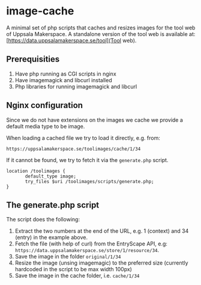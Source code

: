 # image-cache
A minimal set of php scripts that caches and resizes images for the tool web of Uppsala Makerspace.
A standalone version of the tool web is available at: [https://data.uppsalamakerspace.se/tool](Tool web).

## Prerequisities

1. Have php running as CGI scripts in nginx
2. Have imagemagick and libcurl installed
2. Php libraries for running imagemagick and libcurl

## Nginx configuration
Since we do not have extensions on the images we cache we provide a default media type to be image.

When loading a cached file we try to load it directly, e.g. from:

    https://uppsalamakerspace.se/toolimages/cache/1/34

If it cannot be found, we try to fetch it via the `generate.php` script.

```
location /toolimages {
       default_type image;
       try_files $uri /toolimages/scripts/generate.php;
}
```

## The generate.php script
The script does the following:

1. Extract the two numbers at the end of the URL, e.g. 1 (context) and 34 (entry) in the example above.
2. Fetch the file (with help of curl) from the EntryScape API, e.g: `https://data.uppsalamakerspace.se/store/1/resource/34`.
3. Save the image in the folder `original/1/34`
4. Resize the image (unsing imagemagic) to the preferred size (currently hardcoded in the script to be max width 100px)
5. Save the image in the cache folder, i.e. `cache/1/34`
